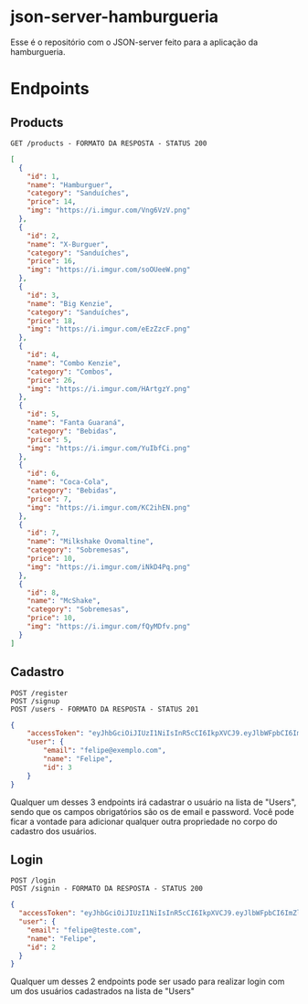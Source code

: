 # json-server-hamburgueria

Esse é o repositório com o JSON-server feito para a aplicação da hamburgueria.

# Endpoints

## Products

`GET /products - FORMATO DA RESPOSTA - STATUS 200`

```json
[
  {
    "id": 1,
    "name": "Hamburguer",
    "category": "Sanduíches",
    "price": 14,
    "img": "https://i.imgur.com/Vng6VzV.png"
  },
  {
    "id": 2,
    "name": "X-Burguer",
    "category": "Sanduíches",
    "price": 16,
    "img": "https://i.imgur.com/soOUeeW.png"
  },
  {
    "id": 3,
    "name": "Big Kenzie",
    "category": "Sanduíches",
    "price": 18,
    "img": "https://i.imgur.com/eEzZzcF.png"
  },
  {
    "id": 4,
    "name": "Combo Kenzie",
    "category": "Combos",
    "price": 26,
    "img": "https://i.imgur.com/HArtgzY.png"
  },
  {
    "id": 5,
    "name": "Fanta Guaraná",
    "category": "Bebidas",
    "price": 5,
    "img": "https://i.imgur.com/YuIbfCi.png"
  },
  {
    "id": 6,
    "name": "Coca-Cola",
    "category": "Bebidas",
    "price": 7,
    "img": "https://i.imgur.com/KC2ihEN.png"
  },
  {
    "id": 7,
    "name": "Milkshake Ovomaltine",
    "category": "Sobremesas",
    "price": 10,
    "img": "https://i.imgur.com/iNkD4Pq.png"
  },
  {
    "id": 8,
    "name": "McShake",
    "category": "Sobremesas",
    "price": 10,
    "img": "https://i.imgur.com/fQyMDfv.png"
  }
]
```

## Cadastro

`POST /register` <br/>
`POST /signup` <br/>
`POST /users - FORMATO DA RESPOSTA - STATUS 201`

```json
{
	"accessToken": "eyJhbGciOiJIUzI1NiIsInR5cCI6IkpXVCJ9.eyJlbWFpbCI6ImZlbGlwZUBleGVtcGxvLmNvbSIsImlhdCI6MTY0NzA0NDE4NCwiZXhwIjoxNjQ3MDQ3Nzg0LCJzdWIiOiIzIn0.yAelOKsdHXmmAgtsR9TQ68g3AqCSaPMu17a8_CzzgpQ",
	"user": {
		"email": "felipe@exemplo.com",
		"name": "Felipe",
		"id": 3
	}
}
```

Qualquer um desses 3 endpoints irá cadastrar o usuário na lista de "Users", sendo que os campos obrigatórios são os de email e password.
Você pode ficar a vontade para adicionar qualquer outra propriedade no corpo do cadastro dos usuários.

## Login

`POST /login` <br/>
`POST /signin - FORMATO DA RESPOSTA - STATUS 200`

```json
{
  "accessToken": "eyJhbGciOiJIUzI1NiIsInR5cCI6IkpXVCJ9.eyJlbWFpbCI6ImZlbGlwZUB0ZXN0ZS5jb20iLCJpYXQiOjE2NDcwNDQwMzMsImV4cCI6MTY0NzA0NzYzMywic3ViIjoiMiJ9.gK90hiM2eRVPQEQwcvZsBneqU7GA4vmfz9LPmb_Un_o",
  "user": {
    "email": "felipe@teste.com",
    "name": "Felipe",
    "id": 2
  }
}
```

Qualquer um desses 2 endpoints pode ser usado para realizar login com um dos usuários cadastrados na lista de "Users"
